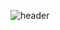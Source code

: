 ![header](https://capsule-render.vercel.app/api?type=waving&color=gradient&customColorList=10&height=200&section=header&text=ChanWooong's%20Github&fontSize=50&&animation=twinkling&fontAlign=68&fontAlignY=36)
